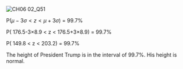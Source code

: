 ![CH06 02_Q51](https://github.com/user-attachments/assets/123c2de8-8429-414f-abf1-bd5a4a8f1df6)

P($\mu-3\sigma < z < \mu+3\sigma$) = 99.7%

P( 176.5-3×8.9 < z < 176.5+3×8.9) = 99.7%

P( 149.8 < z < 203.2) = 99.7%

The height of President Trump is in the interval of 99.7%.
His height is normal.
